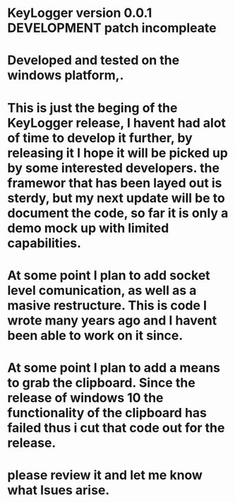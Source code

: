 # KeyLogger version 0.0.1 DEVELOPMENT patch incompleate

# Developed and tested on the windows platform,.
# This is just the beging of the KeyLogger release, I havent had alot of time to develop it further, by releasing it I hope it will be picked up by some interested developers. the framewor that has been layed out is sterdy, but my next update will be to document the code, so far it is only a demo mock up with limited capabilities. 

# At some point I plan to add socket level comunication, as well as a masive restructure. This is code I wrote many years ago and I havent been able to work on it since.

# At some point I plan to  add a means to grab the clipboard. Since the release of windows 10 the functionality of the clipboard has failed thus i cut that code out for the release. 

# please review it and let me know what Isues arise. 
